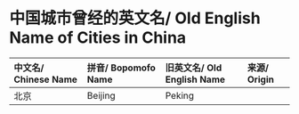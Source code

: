 # 中国城市曾经的英文名/ Old English Name of Cities in China

| 中文名/ Chinese Name | 拼音/ Bopomofo Name | 旧英文名/ Old English Name | 来源/ Origin |
| :------------------ | :------------------ | :------------------------- | :---------- |
| 北京 | Beijing | Peking |
